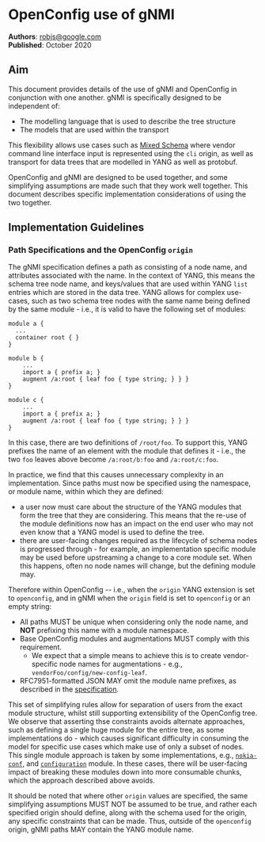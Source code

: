 # OpenConfig use of gNMI
**Authors**: robjs@google.com  
**Published**: October 2020

## Aim
This document provides details of the use of gNMI and OpenConfig in conjunction
with one another. gNMI is specifically designed to be independent of:

- The modelling language that is used to describe the tree structure
- The models that are used within the transport

This flexibility allows use cases such as [Mixed
Schema](https://github.com/openconfig/reference/blob/master/rpc/gnmi/mixed-schema.md)
where vendor command line interface input  is represented using the `cli`
origin, as well as transport for data trees that are modelled in YANG as well
as protobuf.

OpenConfig and gNMI are designed to be used together, and some simplifying
assumptions are made such that they work well together. This document describes
specific implementation considerations of using the two together.

## Implementation Guidelines

### Path Specifications and the OpenConfig `origin`
The gNMI specification defines a path as consisting of a node name, and
attributes associated with the name. In the context of YANG, this means the
schema tree node name, and keys/values that are used within YANG `list` entries
which are stored in the data tree. YANG allows for complex use-cases, such as
two schema tree nodes with the same name being defined by the same module -
i.e., it is valid to have the following set of modules:

```yang
module a {
  ...
  container root { }
}
```

```yang
module b {
	...
	import a { prefix a; }
	augment /a:root { leaf foo { type string; } } }
}
```

```yang
module c {
	...
	import a { prefix a; }
	augment /a:root { leaf foo { type string; } } }
}
```

In this case, there are two definitions of `/root/foo`. To support this, YANG
prefixes the name of an element with the module that defines it - i.e., the two
`foo` leaves above become `/a:root/b:foo` and `/a:root/c:foo`. 

In practice, we find that this causes unnecessary complexity in an
implementation. Since paths must now be specified using the namespace, or
module name, within which they are defined: 

* a user now must care about the structure of the YANG modules that form the
  tree that they are considering. This means that the re-use of the module
  definitions now has an impact on the end user who may not even know that a YANG
  model is used to define the tree.
* there are user-facing changes required as the lifecycle of schema nodes is
  progressed through - for example, an implementation specific module may be
  used before upstreaming a change to a core module set. When this happens, often
  no node names will change, but the defining module may.

Therefore within OpenConfig -- i.e., when the `origin` YANG extension is set to
`openconfig`, and in gNMI when the `origin` field is set to `openconfig` or an
empty string:

* All paths MUST be unique when considering only the node name, and **NOT**
  prefixing this name with a module namespace.
* Base OpenConfig modules and augmentations MUST comply with this requirement.
  * We expect that a simple means to achieve this is to create vendor-specific
    node names for augmentations - e.g., `vendorFoo/config/new-config-leaf`.
* RFC7951-formatted JSON MAY omit the module name prefixes, as described in the
  [specification](https://tools.ietf.org/html/rfc7951#section-4).
 
This set of simplifying rules allow for separation of users from the exact
module structure, whilst still supporting extensibility of the OpenConfig tree.
We observe that asserting thse constraints avoids alternate approaches, such as
defining a single huge module for the entire tree, as some implementations do -
which causes significant difficulty in consuming the model for specific use
cases which make use of only a subset of nodes. This single module approach is
taken by some implementations, e.g.,
[`nokia-conf`](https://github.com/nokia/7x50_YangModels/blob/master/latest_sros_20.7/nokia-conf.yang),
and [`configuration`](https://github.com/Juniper/yang/blob/master/17.1/17.1R1/configuration.yang)
module. In these cases, there will be user-facing impact of breaking these
modules down into more consumable chunks, which the approach described above
avoids.

It should be noted that where other `origin` values are specified, the same
simplifying assumptions MUST NOT be assumed to be true, and rather each
specified origin should define, along with the schema used for the origin, any
specific constraints that can be made. Thus, outside of the `openconfig`
origin, gNMI paths MAY contain the YANG module name.
